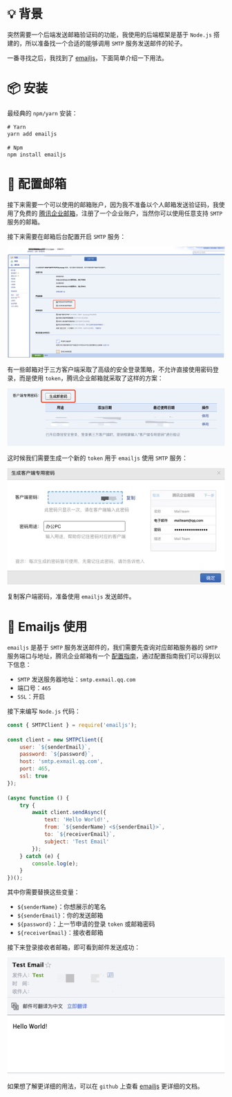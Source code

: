 <!--
@key 30
@title 使用 Emailjs 发送邮件
@date 2021-1-14
@labels Node.js JavaScript
@description Emailjs 是一个不错的 Node.js SMTP 客户端，可以使用它来完成邮件的自动发送，本文将介绍如何使用 Emailjs。
-->

# 💡 背景

突然需要一个后端发送邮箱验证码的功能，我使用的后端框架是基于 `Node.js` 搭建的，所以准备找一个合适的能够调用 `SMTP` 服务发送邮件的轮子。

一番寻找之后，我找到了 [emailjs](https://github.com/eleith/emailjs)，下面简单介绍一下用法。

# 📦 安装

最经典的 `npm/yarn` 安装：

```shell
# Yarn
yarn add emailjs

# Npm
npm install emailjs
```

# 📮 配置邮箱

接下来需要一个可以使用的邮箱账户，因为我不准备以个人邮箱发送验证码，我使用了免费的 [腾讯企业邮箱](https://exmail.qq.com/login)，注册了一个企业账户，当然你可以使用任意支持 `SMTP` 服务的邮箱。

接下来需要在邮箱后台配置开启 `SMTP` 服务：

![Email Config](../../img/41.png)

有一些邮箱对于三方客户端采取了高级的安全登录策略，不允许直接使用密码登录，而是使用 `token`，腾讯企业邮箱就采取了这样的方案：

![Login Config](../../img/42.png)

这时候我们需要生成一个新的 `token` 用于 `emailjs` 使用 `SMTP` 服务：

![Token Generate](../../img/43.png)

复制客户端密码，准备使用 `emailjs` 发送邮件。

# 🎯 Emailjs 使用

`emailjs` 是基于 `SMTP` 服务发送邮件的，我们需要先查询对应邮箱服务器的 `SMTP` 服务端口与地址，腾讯企业邮箱有一个 [配置指南](https://work.weixin.qq.com/help?person_id=0&doc_id=423&helpType=exmail)，通过配置指南我们可以得到以下信息：

* `SMTP` 发送服务器地址：`smtp.exmail.qq.com`
* 端口号：`465`
* `SSL`：开启

接下来编写 `Node.js` 代码：

```js
const { SMTPClient } = require('emailjs');

const client = new SMTPClient({
    user: `${senderEmail}`,
    password: `${password}`,
    host: 'smtp.exmail.qq.com',
    port: 465,
    ssl: true
});

(async function () {
    try {
        await client.sendAsync({
            text: 'Hello World!',
            from: `${senderName} <${senderEmail}>`,
            to: `${receiverEmail}`,
            subject: 'Test Email'
        });
    } catch (e) {
        console.log(e);
    }
})();
```

其中你需要替换这些变量：

* `${senderName}`：你想展示的笔名
* `${senderEmail}`：你的发送邮箱
* `${password}`：上一节申请的登录 `token` 或邮箱密码
* `${receiverEmail}`：接收者邮箱

接下来登录接收者邮箱，即可看到邮件发送成功：

![Email Detail](../../img/44.png)

如果想了解更详细的用法，可以在 `github` 上查看 [emailjs](https://github.com/eleith/emailjs) 更详细的文档。
